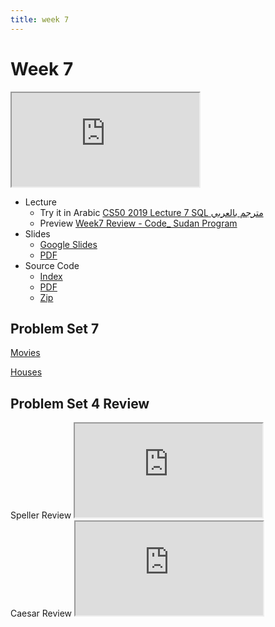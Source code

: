 ```yaml
---
title: week 7
---
```


# Week 7

<iframe src="https://www.youtube.com/embed/4IrUAqYKjIA"></iframe>


- Lecture
  - Try it in Arabic
    [CS50 2019 Lecture 7 SQL مترجم بالعربي](https://www.youtube.com/embed/e1yDLQDWo-I)
  - Preview
    [Week7 Review - Code_ Sudan Program](https://www.youtube.com/embed/CsUbvG0_On8)
- Slides
  - <a href="https://docs.google.com/presentation/d/15retFlVW_bH8MqEQHlcDQiFemMcRGUpHWn7VWQ4ftaE/edit?usp=sharing">Google Slides</a>
  - <a href="https://cdn.cs50.net/2019/fall/lectures/7/lecture7.pdf">PDF</a>
- Source Code
  - <a href="https://cdn.cs50.net/2019/fall/lectures/7/src7/">Index</a>
  - <a href="https://cdn.cs50.net/2019/fall/lectures/7/src7.pdf">PDF</a>
  - <a href="https://cdn.cs50.net/2019/fall/lectures/7/src7.zip">Zip</a>

## Problem Set 7

[Movies](https://lab.cs50.io/Mohamed-Faroug/lab/main/pset7/Movies)

[Houses](https://lab.cs50.io/Mohamed-Faroug/lab/main/pset7/Houses)




## Problem Set 4 Review 
<div class="box" >Speller Review  <iframe src="https://www.youtube.com/embed/S_3NvpLje3M"></iframe></div>
<div class="box" >Caesar Review  <iframe src="https://www.youtube.com/embed/3BcjXzNlT0w"></iframe></div>
